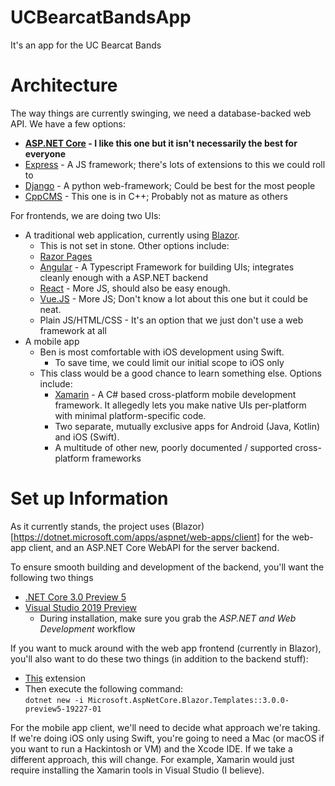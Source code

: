 # UCBearcatBandsApp
It's an app for the UC Bearcat Bands

# Architecture
The way things are currently swinging, we need a database-backed web API. We have a few options:
- **[ASP.NET Core](https://dotnet.microsoft.com/apps/aspnet) - I like this one but it isn't necessarily the best for everyone**
- [Express](https://expressjs.com/) - A JS framework; there's lots of extensions to this we could roll to
- [Django](https://www.djangoproject.com/) - A python web-framework; Could be best for the most people
- [CppCMS](http://cppcms.com/wikipp/en/page/main) - This one is in C++; Probably not as mature as others

For frontends, we are doing two UIs:
- A traditional web application, currently using [Blazor](https://dotnet.microsoft.com/apps/aspnet/web-apps/client).
  - This is not set in stone. Other options include: 
  - [Razor Pages](https://docs.microsoft.com/en-us/aspnet/core/razor-pages/?view=aspnetcore-3.0&tabs=visual-studio)
  - [Angular](https://angular.io/) - A Typescript Framework for building UIs; integrates cleanly enough with a ASP.NET backend
  - [React](https://reactjs.org/) - More JS, should also be easy enough.
  - [Vue.JS](https://vuejs.org/) - More JS; Don't know a lot about this one but it could be neat.
  - Plain JS/HTML/CSS - It's an option that we just don't use a web framework at all
- A mobile app
  - Ben is most comfortable with iOS development using Swift.
    - To save time, we could limit our initial scope to iOS only
  - This class would be a good chance to learn something else. Options include:
    - [Xamarin](https://visualstudio.microsoft.com/xamarin/) - A C# based cross-platform mobile development framework. It allegedly lets you make native UIs per-platform with minimal platform-specific code.
    - Two separate, mutually exclusive apps for Android (Java, Kotlin) and iOS (Swift). 
    - A multitude of other new, poorly documented / supported cross-platform frameworks
  
# Set up Information
As it currently stands, the project uses (Blazor)[https://dotnet.microsoft.com/apps/aspnet/web-apps/client] for the web-app client, and an ASP.NET Core WebAPI for the server backend.

To ensure smooth building and development of the backend, you'll want the following two things
- [.NET Core 3.0 Preview 5](https://dotnet.microsoft.com/download/dotnet-core/3.0)
- [Visual Studio 2019 Preview](https://visualstudio.microsoft.com/vs/preview/)
  - During installation, make sure you grab the _ASP.NET and Web Development_ workflow

If you want to muck around with the web app frontend (currently in Blazor), you'll also want to do these two things (in addition to the backend stuff):
- [This](https://marketplace.visualstudio.com/items?itemName=aspnet.blazor) extension
- Then execute the following command:  
  `dotnet new -i Microsoft.AspNetCore.Blazor.Templates::3.0.0-preview5-19227-01`

For the mobile app client, we'll need to decide what approach we're taking. If we're doing iOS only using Swift, you're going to need a Mac (or macOS if you want to run a Hackintosh or VM) and the Xcode IDE. If we take a different approach, this will change. For example, Xamarin would just require installing the Xamarin tools in Visual Studio (I believe).
